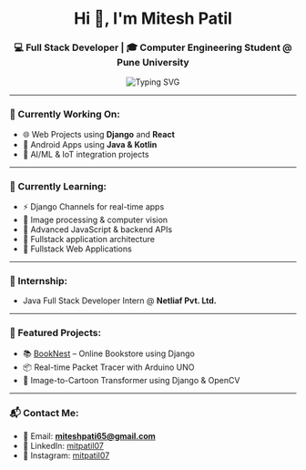 <h1 align="center">Hi 👋, I'm Mitesh Patil</h1>
<h3 align="center">💻 Full Stack Developer | 🎓 Computer Engineering Student @ Pune University</h3>

<p align="center">
  <img src="https://readme-typing-svg.herokuapp.com?font=Fira+Code&duration=3000&pause=1000&color=00F79C&center=true&vCenter=true&width=435&lines=Welcome+to+my+GitHub!;I+build+Full-Stack+Web+Apps+%F0%9F%92%BB;Always+learning+something+new+%F0%9F%93%9A;Let's+collaborate+on+awesome+projects+%F0%9F%9A%80" alt="Typing SVG" />
</p>

---

### 🔭 Currently Working On:
- 🌐 Web Projects using **Django** and **React**
- 📱 Android Apps using **Java & Kotlin**
- 🤖 AI/ML & IoT integration projects

---

### 🌱 Currently Learning:
- ⚡ Django Channels for real-time apps
- 🧠 Image processing & computer vision
- 🧰 Advanced JavaScript & backend APIs
- 🚀 Fullstack application architecture
-  📱 Fullstack Web Applications

---

### 💼 Internship:
- Java Full Stack Developer Intern @ **Netliaf Pvt. Ltd.**

---

### 📂 Featured Projects:
- 📚 [BookNest](https://github.com/mitpatil07/BookNest) – Online Bookstore using Django  
- 📦 Real-time Packet Tracer with Arduino UNO  
- 🎨 Image-to-Cartoon Transformer using Django & OpenCV

---

### 📬 Contact Me:
- 📧 Email: **miteshpati65@gmail.com** 
- 💼 LinkedIn: [mitpatil07](https://www.linkedin.com/in/mitpatil07)
- 💼 Instagram: [mitpatil07](https://www.instagram.com/mitpatil_07/)





